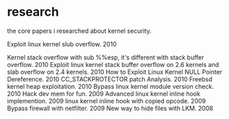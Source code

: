 # research
the core papers i researched about kernel security.

Exploit linux kernel slub overflow. 2010

Kernel stack overflow with sub %%esp, it's different with stack buffer overflow. 2010
Exploit linux kernel stack buffer overflow on 2.6 kernels and slab overflow on 2.4 kernels. 2010
How to Exploit Linux Kernel NULL Pointer Dereference. 2010
CC_STACKPROTECTOR patch Analysis. 2010
Freebsd kernel heap exploitation. 2010
Bypass linux kernel module version check. 2010
Hack dev mem for fun. 2009
Advanced linux kernel inline hook implemention. 2009
linux kernel inline hook with copied opcode. 2009
Bypass firewall with netfilter. 2009
New way to hide files with LKM. 2008

